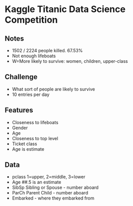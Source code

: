 # Kaggle Titanic Data Science Competition

## Notes

* 1502 / 2224 people killed. 67.53%
* Not enough lifeboats
* W=More likely to survive: women, children, upper-class

## Challenge

* What sort of people are likely to survive
* 10 entries per day

## Features

* Closeness to lifeboats
* Gender
* Age
* Closeness to top level
* Ticket class
* Age is estimate

## Data

* pclass 1=upper, 2=middle, 3=lower
* Age ##.5 is an estimate
* SibSp Sibling or Spouse - number aboard
* ParCh Parent Child - number aboard
* Embarked - where they embarked from 
